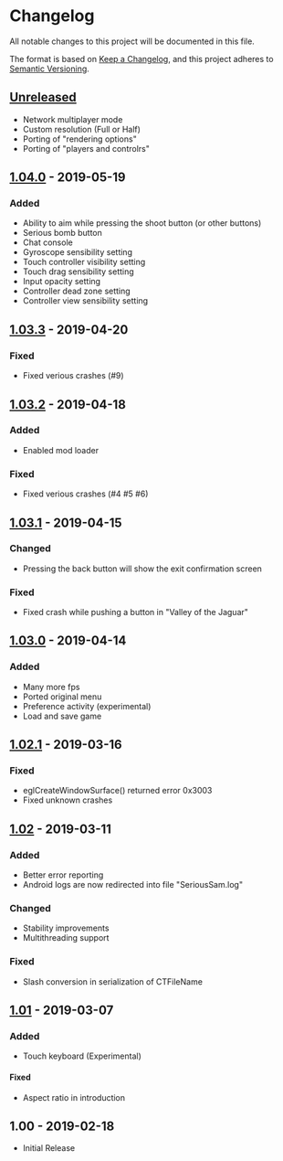 # Changelog
All notable changes to this project will be documented in this file.

The format is based on [Keep a Changelog](https://keepachangelog.com/en/1.0.0/),
and this project adheres to [Semantic Versioning](https://semver.org/spec/v2.0.0.html).

## [Unreleased]
- Network multiplayer mode
- Custom resolution (Full or Half)
- Porting of "rendering options"
- Porting of "players and controlrs"

## [1.04.0] - 2019-05-19
### Added
- Ability to aim while pressing the shoot button (or other buttons)
- Serious bomb button
- Chat console
- Gyroscope sensibility setting
- Touch controller visibility setting
- Touch drag sensibility setting
- Input opacity setting
- Controller dead zone setting
- Controller view sensibility setting

## [1.03.3] - 2019-04-20
### Fixed
- Fixed verious crashes (#9)

## [1.03.2] - 2019-04-18
### Added
- Enabled mod loader
### Fixed
- Fixed verious crashes (#4 #5 #6)

## [1.03.1] - 2019-04-15
### Changed
- Pressing the back button will show the exit confirmation screen
### Fixed
- Fixed crash while pushing a button in "Valley of the Jaguar"

## [1.03.0] - 2019-04-14
### Added
- Many more fps
- Ported original menu
- Preference activity (experimental)
- Load and save game

## [1.02.1] - 2019-03-16
### Fixed
- eglCreateWindowSurface() returned error 0x3003
- Fixed unknown crashes

## [1.02] - 2019-03-11
### Added
- Better error reporting
- Android logs are now redirected into file "SeriousSam.log"
### Changed
- Stability improvements
- Multithreading support
### Fixed
- Slash conversion in serialization of CTFileName

## [1.01] - 2019-03-07
### Added
- Touch keyboard (Experimental)
#### Fixed
- Aspect ratio in introduction

## 1.00 - 2019-02-18
- Initial Release

[Unreleased]: https://github.com/aarcangeli/Serious-Sam-Android/compare/v1.04.0...HEAD
[1.04.0]: https://github.com/aarcangeli/Serious-Sam-Android/compare/v1.03.3...v1.04.0
[1.03.3]: https://github.com/aarcangeli/Serious-Sam-Android/compare/v1.03.2...v1.03.3
[1.03.2]: https://github.com/aarcangeli/Serious-Sam-Android/compare/v1.03.1...v1.03.2
[1.03.1]: https://github.com/aarcangeli/Serious-Sam-Android/compare/v1.03.0...v1.03.1
[1.03.0]: https://github.com/aarcangeli/Serious-Sam-Android/compare/v1.02.1...v1.03.0
[1.02.1]: https://github.com/aarcangeli/Serious-Sam-Android/compare/v1.02...v1.02.1
[1.02]: https://github.com/aarcangeli/Serious-Sam-Android/compare/v1.01...v1.02
[1.01]: https://github.com/aarcangeli/Serious-Sam-Android/compare/v1.00...v1.01
